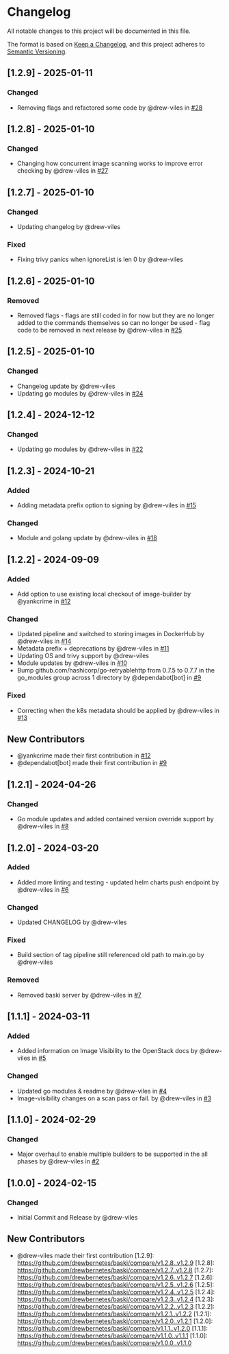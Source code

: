 # Changelog

All notable changes to this project will be documented in this file.

The format is based on [Keep a Changelog](https://keepachangelog.com/en/1.0.0/),
and this project adheres to [Semantic Versioning](https://semver.org/spec/v2.0.0.html).

## [1.2.9] - 2025-01-11

### Changed
- Removing flags and refactored some code by @drew-viles in [#28](https://github.com/drewbernetes/baski/pull/28)

## [1.2.8] - 2025-01-10

### Changed
- Changing how concurrent image scanning works to improve error checking by @drew-viles in [#27](https://github.com/drewbernetes/baski/pull/27)

## [1.2.7] - 2025-01-10

### Changed
- Updating changelog by @drew-viles

### Fixed
- Fixing trivy panics when ignoreList is len 0 by @drew-viles

## [1.2.6] - 2025-01-10

### Removed
- Removed flags - flags are still coded in for now but they are no longer added to the commands themselves so can no longer be used - flag code to be removed in next release by @drew-viles in [#25](https://github.com/drewbernetes/baski/pull/25)

## [1.2.5] - 2025-01-10

### Changed
- Changelog update by @drew-viles
- Updating go modules by @drew-viles in [#24](https://github.com/drewbernetes/baski/pull/24)

## [1.2.4] - 2024-12-12

### Changed
- Updating go modules by @drew-viles in [#22](https://github.com/drewbernetes/baski/pull/22)

## [1.2.3] - 2024-10-21

### Added
- Adding metadata prefix option to signing by @drew-viles in [#15](https://github.com/drewbernetes/baski/pull/15)

### Changed
- Module and golang update by @drew-viles in [#18](https://github.com/drewbernetes/baski/pull/18)

## [1.2.2] - 2024-09-09

### Added
- Add option to use existing local checkout of image-builder by @yankcrime in [#12](https://github.com/drewbernetes/baski/pull/12)

### Changed
- Updated pipeline and switched to storing images in DockerHub by @drew-viles in [#14](https://github.com/drewbernetes/baski/pull/14)
- Metadata prefix + deprecations by @drew-viles in [#11](https://github.com/drewbernetes/baski/pull/11)
- Updating OS and trivy support by @drew-viles
- Module updates by @drew-viles in [#10](https://github.com/drewbernetes/baski/pull/10)
- Bump github.com/hashicorp/go-retryablehttp from 0.7.5 to 0.7.7 in the go_modules group across 1 directory by @dependabot[bot] in [#9](https://github.com/drewbernetes/baski/pull/9)

### Fixed
- Correcting when the k8s metadata should be applied by @drew-viles in [#13](https://github.com/drewbernetes/baski/pull/13)

## New Contributors
* @yankcrime made their first contribution in [#12](https://github.com/drewbernetes/baski/pull/12)
* @dependabot[bot] made their first contribution in [#9](https://github.com/drewbernetes/baski/pull/9)
## [1.2.1] - 2024-04-26

### Changed
- Go module updates and added contained version override support by @drew-viles in [#8](https://github.com/drewbernetes/baski/pull/8)

## [1.2.0] - 2024-03-20

### Added
- Added more linting and testing - updated helm charts push endpoint by @drew-viles in [#6](https://github.com/drewbernetes/baski/pull/6)

### Changed
- Updated CHANGELOG by @drew-viles

### Fixed
- Build section of tag pipeline still referenced old path to main.go by @drew-viles

### Removed
- Removed baski server by @drew-viles in [#7](https://github.com/drewbernetes/baski/pull/7)

## [1.1.1] - 2024-03-11

### Added
- Added information on Image Visibility to the OpenStack docs by @drew-viles in [#5](https://github.com/drewbernetes/baski/pull/5)

### Changed
- Updated go modules & readme by @drew-viles in [#4](https://github.com/drewbernetes/baski/pull/4)
- Image-visibility changes on a scan pass or fail. by @drew-viles in [#3](https://github.com/drewbernetes/baski/pull/3)

## [1.1.0] - 2024-02-29

### Changed
- Major overhaul to enable multiple builders to be supported in the all phases by @drew-viles in [#2](https://github.com/drewbernetes/baski/pull/2)

## [1.0.0] - 2024-02-15

### Changed
- Initial Commit and Release by @drew-viles

## New Contributors
* @drew-viles made their first contribution
[1.2.9]: https://github.com/drewbernetes/baski/compare/v1.2.8..v1.2.9
[1.2.8]: https://github.com/drewbernetes/baski/compare/v1.2.7..v1.2.8
[1.2.7]: https://github.com/drewbernetes/baski/compare/v1.2.6..v1.2.7
[1.2.6]: https://github.com/drewbernetes/baski/compare/v1.2.5..v1.2.6
[1.2.5]: https://github.com/drewbernetes/baski/compare/v1.2.4..v1.2.5
[1.2.4]: https://github.com/drewbernetes/baski/compare/v1.2.3..v1.2.4
[1.2.3]: https://github.com/drewbernetes/baski/compare/v1.2.2..v1.2.3
[1.2.2]: https://github.com/drewbernetes/baski/compare/v1.2.1..v1.2.2
[1.2.1]: https://github.com/drewbernetes/baski/compare/v1.2.0..v1.2.1
[1.2.0]: https://github.com/drewbernetes/baski/compare/v1.1.1..v1.2.0
[1.1.1]: https://github.com/drewbernetes/baski/compare/v1.1.0..v1.1.1
[1.1.0]: https://github.com/drewbernetes/baski/compare/v1.0.0..v1.1.0

<!-- generated by git-cliff -->

